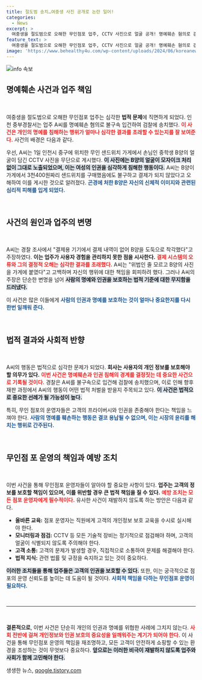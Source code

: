 ```yaml
---
title: 절도범 송치…여중생 사진 공개로 논란 일어!
categories:
  - News
excerpt: >
  여중생을 절도범으로 오해한 무인점포 업주, CCTV 사진으로 얼굴 공개! 명예훼손 혐의로 검찰 송치된 A씨의 억울한 사연과 파장은? 클릭하고 진실을 확인하세요!
feature_text: >
  여중생을 절도범으로 오해한 무인점포 업주, CCTV 사진으로 얼굴 공개! 명예훼손 혐의로 검찰 송치된 A씨의 억울한 사연과 파장은? 클릭하고 진실을 확인하세요!
image: 'https://www.behealthy4u.com/wp-content/uploads/2024/06/koreanews.jpg'
---
```


<p><img src="https://www.behealthy4u.com/wp-content/uploads/2024/06/koreanews.jpg" alt="info 속보" /></p>

<h2 data-ke-size="size26">명예훼손 사건과 업주 책임</h2>

<p data-ke-size="size16">&nbsp;</p>

<p>여중생을 절도범으로 오해한 무인점포 업주는 심각한 <b>법적 문제</b>에 직면하게 되었다. 인천 중부경찰서는 업주 A씨를 명예훼손 혐의로 불구속 입건하여 검찰에 송치했다. <b><span style="color: #ee2323;">이 사건은 개인의 명예를 침해하는 행위가 얼마나 심각한 결과를 초래할 수 있는지를 잘 보여준다.</span></b> 사건의 배경은 다음과 같다.</p>

<p>우선, A씨는 1일 인천시 중구에 위치한 무인 샌드위치 가게에서 손님인 중학생 B양의 얼굴이 담긴 CCTV 사진을 무단으로 게시했다. <b><span style="background-color: #21538527;">이 사진에는 B양의 얼굴이 모자이크 처리 없이 그대로 노출되었으며, 이는 여성의 인권을 심각하게 침해한 행동이다.</span></b> A씨는 B양이 가게에서 3천400원짜리 샌드위치를 구매했음에도 불구하고 결제가 되지 않았다고 오해하여 이를 게시한 것으로 알려졌다. <b><span style="color: #1a5490;">곤경에 처한 B양은 자신의 신체적 이미지와 관련된 심리적 피해를 입게 되었다.</span></b></p>

<p data-ke-size="size16">&nbsp;</p>

<h2 data-ke-size="size26">사건의 원인과 업주의 변명</h2>

<p data-ke-size="size16">&nbsp;</p>

<p>A씨는 경찰 조사에서 "결제용 기기에서 결제 내역이 없어 B양을 도둑으로 착각했다"고 주장하였다. <b>이는 업주가 사용자 경험을 관리하지 못한 점을 시사한다.</b> <b><span style="color: #ee2323;">결제 시스템의 오류와 그의 결정적 오해는 심각한 결과를 초래했다.</span></b> A씨는 "위법인 줄 모르고 B양의 사진을 가게에 붙였다"고 고백하며 자신의 행위에 대한 책임을 회피하려 했다. 그러나 A씨의 주장은 단순한 변명을 넘어 <b><span style="background-color: #21538527;">사람의 명예와 인권을 보호하는 법적 기준에 대한 무지함을 드러냈다.</span></b> </p>

<p>이 사건은 많은 이들에게 <b><span style="color: #1a5490;">사람의 인권과 명예를 보호하는 것이 얼마나 중요한지를 다시 한번 일깨워 준다.</span></b> </p>

<p data-ke-size="size16">&nbsp;</p>

<h2 data-ke-size="size26">법적 결과와 사회적 반향</h2>

<p data-ke-size="size16">&nbsp;</p>

<p>A씨의 행동은 법적으로 심각한 문제가 되었다. <b>회사는 사용자의 개인 정보를 보호해야 할 의무가 있다.</b> <b><span style="color: #ee2323;">이번 사건은 명예훼손과 인권 침해의 경계를 결정짓는 데 중요한 사건으로 기록될 것이다.</span></b> 경찰은 A씨를 불구속으로 입건해 검찰에 송치했으며, 이로 인해 향후 재판 과정에서 A씨의 행동이 어떤 법적 처벌을 받을지 주목되고 있다. <b><span style="background-color: #21538527;">이 사건은 법적으로 중요한 선례가 될 가능성이 높다.</span></b></p>

<p>특히, 무인 점포의 운영자들은 고객의 프라이버시와 인권을 존중해야 한다는 책임을 느껴야 한다. <b><span style="color: #1a5490;">사람의 명예를 훼손하는 행동은 결코 용납될 수 없으며, 이는 시장의 윤리를 해치는 행위로 간주된다.</span></b></p>

<p data-ke-size="size16">&nbsp;</p>

<h2 data-ke-size="size26">무인점 포 운영의 책임과 예방 조치</h2>

<p data-ke-size="size16">&nbsp;</p>

<p>이번 사건을 통해 무인점포 운영자들이 알아야 할 중요한 사항이 있다. <b>업주는 고객의 정보를 보호할 책임이 있으며, 이를 위반할 경우 큰 법적 책임을 질 수 있다.</b> <b><span style="color: #ee2323;">예방 조치는 모든 점포 운영자에게 필수적이다.</span></b> 유사한 사건이 재발하지 않도록 하는 방안은 다음과 같다. </p>

<ul>
  <li><b>올바른 교육:</b> 점포 운영자는 직원에게 고객의 개인정보 보호 교육을 수시로 실시해야 한다.</li>
  <li><b>모니터링과 점검:</b> CCTV 등 모든 기술적 장비는 정기적으로 점검해야 하며, 고객의 얼굴이 식별되지 않도록 주의해야 한다.</li>
  <li><b>고객 소통:</b> 고객의 문제가 발생할 경우, 직접적으로 소통하여 문제를 해결해야 한다.</li>
  <li><b>법적 지식:</b> 관련 법률 및 규정을 숙지하고 있는 것이 중요하다.</li>
</ul>

<p><b><span style="background-color: #21538527;">이러한 조치들을 통해 업주들은 고객의 인권을 보호할 수 있다.</span></b> 또한, 이는 궁극적으로 점포의 운영 신뢰도를 높이는 데 도움이 될 것이다. <b><span style="color: #1a5490;">사회적 책임을 다하는 무인점포 운영이 필요하다.</span></b></p>

<p data-ke-size="size16">&nbsp;</p>

<hr>

<p data-ke-size="size16">&nbsp;</p>

<p><b>결론적으로</b>, 이번 사건은 단순히 개인의 인권과 명예를 위협한 사례에 그치지 않는다. <b><span style="color: #ee2323;">사회 전반에 걸쳐 개인정보와 인권 보호의 중요성을 일깨워주는 계기가 되어야 한다.</span></b> 이 사건을 통해 무인점포 운영의 책임을 재조명하고, 모든 고객이 안전하게 쇼핑할 수 있는 환경을 조성하는 것이 무엇보다 중요하다. <b><span style="background-color: #21538527;">앞으로는 이러한 비극이 재발하지 않도록 업주와 사회가 함께 고민해야 한다.</span></b></p>
생생한 뉴스, <a href="https://qoogle.tistory.com" rel="dofollow">qoogle.tistory.com</a>


